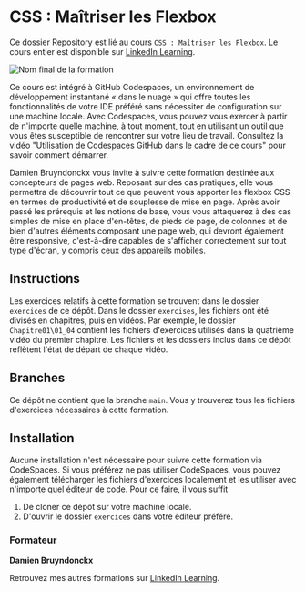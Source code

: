 # CSS : Maîtriser les Flexbox

Ce dossier Repository est lié au cours `CSS : Maîtriser les Flexbox`. Le cours entier est disponible sur [LinkedIn Learning][lil-course-url].

![Nom final de la formation][lil-thumbnail-url] 


Ce cours est intégré à GitHub Codespaces, un environnement de développement instantané « dans le nuage » qui offre toutes les fonctionnalités de votre IDE préféré sans nécessiter de configuration sur une machine locale. Avec Codespaces, vous pouvez vous exercer à partir de n'importe quelle machine, à tout moment, tout en utilisant un outil que vous êtes susceptible de rencontrer sur votre lieu de travail. Consultez la vidéo "Utilisation de Codespaces GitHub dans le cadre de ce cours" pour savoir comment démarrer.    

Damien Bruyndonckx vous invite à suivre cette formation destinée aux concepteurs de pages web. Reposant sur des cas pratiques, elle vous permettra de découvrir tout ce que peuvent vous apporter les flexbox CSS en termes de productivité et de souplesse de mise en page. Après avoir passé les prérequis et les notions de base, vous vous attaquerez à des cas simples de mise en place d'en-têtes, de pieds de page, de colonnes et de bien d'autres éléments composant une page web, qui devront également être responsive, c'est-à-dire capables de s'afficher correctement sur tout type d'écran, y compris ceux des appareils mobiles.

## Instructions

Les exercices relatifs à cette formation se trouvent dans le dossier `exercices` de ce dépôt. Dans le dossier `exercises`, les fichiers ont été divisés en chapitres, puis en vidéos. Par exemple, le dossier `Chapitre01\01_04` contient les fichiers d'exercices utilisés dans la quatrième vidéo du premier chapitre. Les fichiers et les dossiers inclus dans ce dépôt reflètent l'état de départ de chaque vidéo. 

## Branches

Ce dépôt ne contient que la branche `main`. Vous y trouverez tous les fichiers d'exercices nécessaires à cette formation. 

## Installation

Aucune installation n'est nécessaire pour suivre cette formation via CodeSpaces. Si vous préférez ne pas utiliser CodeSpaces, vous pouvez également télécharger les fichiers d'exercices localement et les utiliser avec n'importe quel éditeur de code. Pour ce faire, il vous suffit 
1. De cloner ce dépôt sur votre machine locale. 
2. D'ouvrir le dossier `exercices` dans votre éditeur préféré. 


### Formateur

**Damien Bruyndonckx** 

 Retrouvez mes autres formations sur [LinkedIn Learning][lil-URL-trainer].

[0]: # (Replace these placeholder URLs with actual course URLs)
[lil-course-url]: https://www.linkedin.com
[lil-thumbnail-url]: https:
[lil-URL-trainer]: https://www.linkedin.com/learning/instructors/damien-bruyndonckx

[1]: # (End of FR-Instruction ###############################################################################################)
